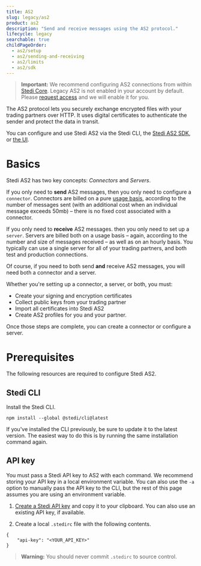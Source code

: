 ```yaml
---
title: AS2
slug: legacy/as2
product: as2
description: "Send and receive messages using the AS2 protocol."
lifecycle: legacy
searchable: true
childPageOrder:
  - as2/setup
  - as2/sending-and-receiving
  - as2/limits
  - as2/sdk
---
```


> **Important:** We recommend configuring AS2 connections from within [Stedi Core](/docs/core/configuration/connections). Legacy AS2 is not enabled in your account by default. Please [request access](/app/as2) and we will enable it for you.

The AS2 protocol lets you securely exchange encrypted files with your trading partners over HTTP. It uses digital certificates to authenticate the sender and protect the data in transit.

You can configure and use Stedi AS2 via the Stedi CLI, the [Stedi AS2 SDK](/docs/legacy/as2/sdk), or [the UI](/app/as2).

# Basics

Stedi AS2 has two key concepts: _Connectors_ and _Servers_.

If you only need to **send** AS2 messages, then you only need to configure a `connector`. Connectors are billed on a pure [usage basis](/pricing#as2), according to the number of messages sent (with an additional cost when an individual message exceeds 50mb) – there is no fixed cost associated with a connector.

If you only need to **receive** AS2 messages. then you only need to set up a `server`. Servers are billed both on a usage basis – again, according to the number and size of messages received – as well as on an hourly basis. You typically can use a single server for all of your trading partners, and both test and production connections.

Of course, if you need to both send **and** receive AS2 messages, you will need both a connector and a server.

Whether you're setting up a connector, a server, or both, you must:

- Create your signing and encryption certificates
- Collect public keys from your trading partner
- Import all certificates into Stedi AS2
- Create AS2 profiles for you and your partner.

Once those steps are complete, you can create a connector or configure a server.

# Prerequisites

The following resources are required to configure Stedi AS2.

## Stedi CLI

Install the Stedi CLI.

```shell
npm install --global @stedi/cli@latest
```

If you've installed the CLI previously, be sure to update it to the latest version. The easiest way to do this is by running the same installation command again.

## API key

You must pass a Stedi API key to AS2 with each command. We recommend storing your API key in a local environment variable. You can also use the `-a` option to manually pass the API key to the CLI, but the rest of this page assumes you are using an environment variable.

1. [Create a Stedi API key](https://www.stedi.com/app/settings/api-keys) and copy it to your clipboard. You can also use an existing API key, if available.

1. Create a local `.stedirc` file with the following contents.

```
{
    "api-key": "<YOUR_API_KEY>"
}
```

> **Warning:** You should never commit `.stedirc` to source control.
